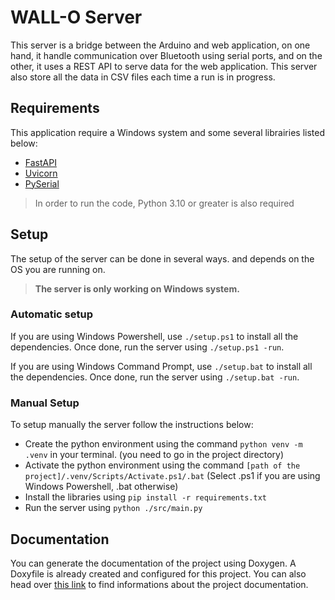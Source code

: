 # WALL-O Server

This server is a bridge between the Arduino and web application, on one hand, it handle communication over Bluetooth using serial ports, and on the other, it uses a REST API to serve data for the web application. This server also store all the data in CSV files each time a run is in progress.

## Requirements

This application require a Windows system and some several librairies listed below:

- [FastAPI](https://pypi.org/project/fastapi/)
- [Uvicorn](https://pypi.org/project/uvicorn/)
- [PySerial](https://pypi.org/project/pyserial/)

> In order to run the code, Python 3.10 or greater is also required

## Setup

The setup of the server can be done in several ways. and depends on the OS you are running on.

> **The server is only working on Windows system.**

### Automatic setup

If you are using Windows Powershell, use `./setup.ps1` to install all the dependencies. Once done, run the server using `./setup.ps1 -run`.

If you are using Windows Command Prompt, use `./setup.bat` to install all the dependencies. Once done, run the server using `./setup.bat -run`.

### Manual Setup

To setup manually the server follow the instructions below:

- Create the python environment using the command `python venv -m .venv` in your terminal. (you need to go in the project directory)
- Activate the python environment using the command `[path of the project]/.venv/Scripts/Activate.ps1/.bat` (Select .ps1 if you are using Windows Powershell, .bat otherwise)
- Install the libraries using `pip install -r requirements.txt`
- Run the server using `python ./src/main.py`

## Documentation

You can generate the documentation of the project using Doxygen. A Doxyfile is already created and configured for this project. You can also head over [this link](https://wall-o.benjaminpmd.fr/docs) to find informations about the project documentation.
